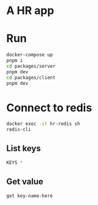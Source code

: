 # A HR app

# Run

```sh
docker-compose up
pnpm i
cd packages/server
pnpm dev
cd packages/client
pnpm dev
```

# Connect to redis

```sh
docker exec -it hr-redis sh
redis-cli
```

## List keys

```sh
KEYS *
```

## Get value

```sh
get key-name-here
```
